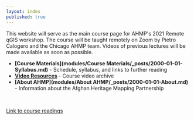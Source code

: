 ```yaml
---
layout: index
published: true
---
```


This website will serve as the main course page for AHMP's 2021 Remote qGIS workshop. The course will be taught remotely on Zoom by Pietro Calogero and the Chicago AHMP team. Videos of previous lectures will be made available as soon as possible.
* **[Course Materials](modules/Course Materials/_posts/2000-01-01-Syllabus.md)** - Schedule, syllabus, and links to further reading
* **[Video Resources](/modules/content/markdown-and-media)** - Course video archive   
* **[About AHMP](modules/About AHMP/_posts/2000-01-01-About.md)** - Information about the Afghan Heritage Mapping Partnership
<br> 


[Link to course readings](Readings.md)

